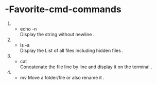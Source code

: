 # -Favorite-cmd-commands

1. * echo -n	
Display the string without newline .

2. * ls -a	
Display the List  of all files including hidden files .

3. * cat	
Concatenate the file line by line and display it on the terminal .

4. * mv 
Move a folder/file or also rename it  .
